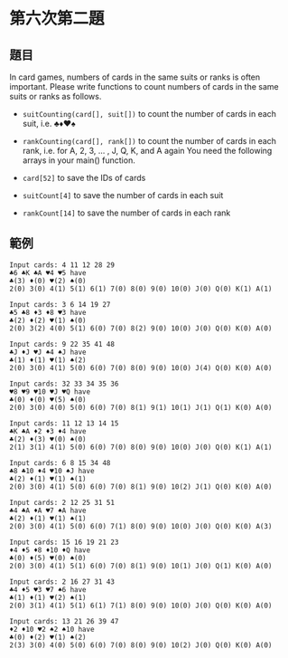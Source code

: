 # 第六次第二題
## 題目
In card games, numbers of cards in the same suits or ranks is often important.
Please write functions to count numbers of cards in the same suits or ranks as follows.

* `suitCounting(card[], suit[])` to count the number of cards in each suit, i.e. ♣♦♥♠
* `rankCounting(card[], rank[])` to count the number of cards in each rank, i.e. for A, 2, 3, ... , J, Q, K, and A again
You need the following arrays in your main() function.

* `card[52]` to save the IDs of cards
* `suitCount[4]` to save the number of cards in each suit
* `rankCount[14]` to save the number of cards in each rank

## 範例
```
Input cards: 4 11 12 28 29
♣6 ♣K ♣A ♥4 ♥5 have
♣(3) ♦(0) ♥(2) ♠(0)
2(0) 3(0) 4(1) 5(1) 6(1) 7(0) 8(0) 9(0) 10(0) J(0) Q(0) K(1) A(1)

Input cards: 3 6 14 19 27
♣5 ♣8 ♦3 ♦8 ♥3 have
♣(2) ♦(2) ♥(1) ♠(0)
2(0) 3(2) 4(0) 5(1) 6(0) 7(0) 8(2) 9(0) 10(0) J(0) Q(0) K(0) A(0)

Input cards: 9 22 35 41 48
♣J ♦J ♥J ♠4 ♠J have
♣(1) ♦(1) ♥(1) ♠(2)
2(0) 3(0) 4(1) 5(0) 6(0) 7(0) 8(0) 9(0) 10(0) J(4) Q(0) K(0) A(0)

Input cards: 32 33 34 35 36
♥8 ♥9 ♥10 ♥J ♥Q have
♣(0) ♦(0) ♥(5) ♠(0)
2(0) 3(0) 4(0) 5(0) 6(0) 7(0) 8(1) 9(1) 10(1) J(1) Q(1) K(0) A(0)

Input cards: 11 12 13 14 15
♣K ♣A ♦2 ♦3 ♦4 have
♣(2) ♦(3) ♥(0) ♠(0)
2(1) 3(1) 4(1) 5(0) 6(0) 7(0) 8(0) 9(0) 10(0) J(0) Q(0) K(1) A(1)

Input cards: 6 8 15 34 48
♣8 ♣10 ♦4 ♥10 ♠J have
♣(2) ♦(1) ♥(1) ♠(1)
2(0) 3(0) 4(1) 5(0) 6(0) 7(0) 8(1) 9(0) 10(2) J(1) Q(0) K(0) A(0)

Input cards: 2 12 25 31 51
♣4 ♣A ♦A ♥7 ♠A have
♣(2) ♦(1) ♥(1) ♠(1)
2(0) 3(0) 4(1) 5(0) 6(0) 7(1) 8(0) 9(0) 10(0) J(0) Q(0) K(0) A(3)

Input cards: 15 16 19 21 23
♦4 ♦5 ♦8 ♦10 ♦Q have
♣(0) ♦(5) ♥(0) ♠(0)
2(0) 3(0) 4(1) 5(1) 6(0) 7(0) 8(1) 9(0) 10(1) J(0) Q(1) K(0) A(0)

Input cards: 2 16 27 31 43
♣4 ♦5 ♥3 ♥7 ♠6 have
♣(1) ♦(1) ♥(2) ♠(1)
2(0) 3(1) 4(1) 5(1) 6(1) 7(1) 8(0) 9(0) 10(0) J(0) Q(0) K(0) A(0)

Input cards: 13 21 26 39 47
♦2 ♦10 ♥2 ♠2 ♠10 have
♣(0) ♦(2) ♥(1) ♠(2)
2(3) 3(0) 4(0) 5(0) 6(0) 7(0) 8(0) 9(0) 10(2) J(0) Q(0) K(0) A(0)
```